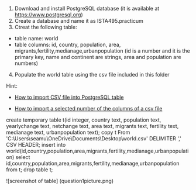 1. Download and install PostgreSQL database (it is available at https://www.postgresql.org)
2. Create a database and name it as ISTA495.practicum
3. Ctreat the following table:
  - table name: world
  - table columns: id, country, population, area, migrants,fertility,medianage,urbanpopulation (id is a number and it is the primary key, name and continent are strings, area and population are numbers)
4. Populate the world table using the csv file included in this folder

Hint:

* [How to import CSV file into PostgreSQL table](https://www.postgresqltutorial.com/import-csv-file-into-posgresql-table/)

* [How to import a selected number of the columns of a csv file](https://stackoverflow.com/questions/12618232/copy-a-few-of-the-columns-of-a-csv-file-into-a-table/49906327)



create temporary table t(id integer, country text, population text, yearlychange text, netchange text, area text, migrants text, fertility text, medianage text, urbanpopulation text);
copy t
From 'C:\Users\seamu\OneDrive\Documents\Desktop\world.csv'
DELIMITER ',' 
CSV HEADER;
insert into world(id,country,population,area,migrants,fertility,medianage,urbanpopulation)
select id,country,population,area,migrants,fertility,medianage,urbanpopulation
from t;
drop table t;

![screenshot of table] (question1picture.png)
